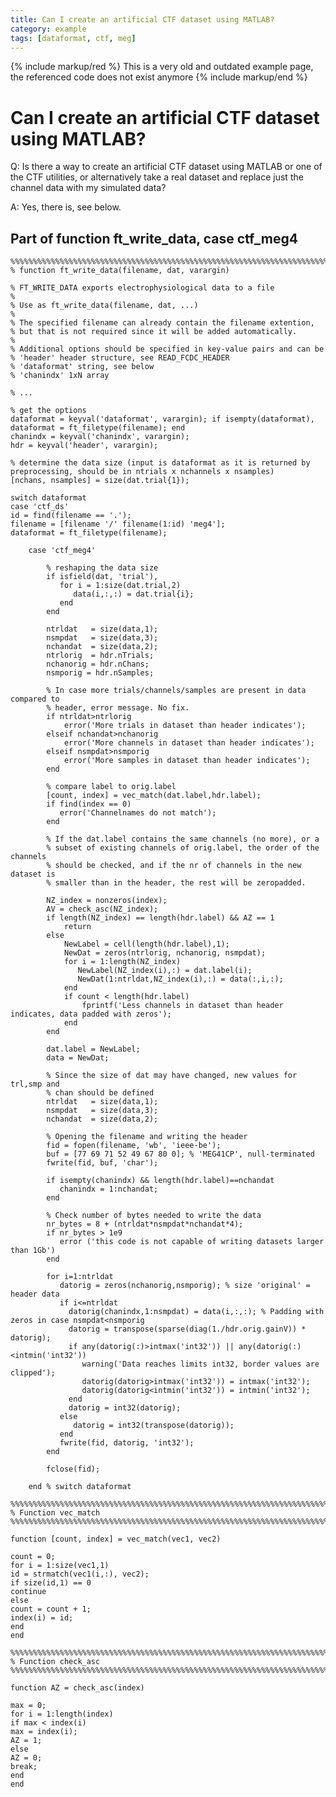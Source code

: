 ```yaml
---
title: Can I create an artificial CTF dataset using MATLAB?
category: example
tags: [dataformat, ctf, meg]
---
```


{% include markup/red %}
This is a very old and outdated example page, the referenced code does not exist anymore
{% include markup/end %}

# Can I create an artificial CTF dataset using MATLAB?

Q: Is there a way to create an artificial CTF dataset using MATLAB or one of the CTF utilities, or alternatively take a real dataset and replace just the channel data with my simulated data?

A: Yes, there is, see below.

## Part of function ft_write_data, case ctf_meg4

    %%%%%%%%%%%%%%%%%%%%%%%%%%%%%%%%%%%%%%%%%%%%%%%%%%%%%%%%%%%%%%%%%%%%%%%%%%%%%%
    % function ft_write_data(filename, dat, varargin)

    % FT_WRITE_DATA exports electrophysiological data to a file
    %
    % Use as ft_write_data(filename, dat, ...)
    %
    % The specified filename can already contain the filename extention,
    % but that is not required since it will be added automatically.
    %
    % Additional options should be specified in key-value pairs and can be
    % 'header' header structure, see READ_FCDC_HEADER
    % 'dataformat' string, see below
    % 'chanindx' 1xN array

    % ...

    % get the options
    dataformat = keyval('dataformat', varargin); if isempty(dataformat), dataformat = ft_filetype(filename); end
    chanindx = keyval('chanindx', varargin);
    hdr = keyval('header', varargin);

    % determine the data size (input is dataformat as it is returned by preprocessing, should be in ntrials x nchannels x nsamples)
    [nchans, nsamples] = size(dat.trial{1});

    switch dataformat
    case 'ctf_ds'
    id = find(filename == '.');
    filename = [filename '/' filename(1:id) 'meg4'];
    dataformat = ft_filetype(filename);

        case 'ctf_meg4'

            % reshaping the data size
            if isfield(dat, 'trial'),
               for i = 1:size(dat.trial,2)
                  data(i,:,:) = dat.trial{i};
               end
            end

            ntrldat   = size(data,1);
            nsmpdat   = size(data,3);
            nchandat  = size(data,2);
            ntrlorig  = hdr.nTrials;
            nchanorig = hdr.nChans;
            nsmporig = hdr.nSamples;

            % In case more trials/channels/samples are present in data compared to
            % header, error message. No fix.
            if ntrldat>ntrlorig
                error('More trials in dataset than header indicates');
            elseif nchandat>nchanorig
                error('More channels in dataset than header indicates');
            elseif nsmpdat>nsmporig
                error('More samples in dataset than header indicates');
            end

            % compare label to orig.label
            [count, index] = vec_match(dat.label,hdr.label);
            if find(index == 0)
               error('Channelnames do not match');
            end

            % If the dat.label contains the same channels (no more), or a
            % subset of existing channels of orig.label, the order of the channels
            % should be checked, and if the nr of channels in the new dataset is
            % smaller than in the header, the rest will be zeropadded.

            NZ_index = nonzeros(index);
            AV = check_asc(NZ_index);
            if length(NZ_index) == length(hdr.label) && AZ == 1
                return
            else
                NewLabel = cell(length(hdr.label),1);
                NewDat = zeros(ntrlorig, nchanorig, nsmpdat);
                for i = 1:length(NZ_index)
                   NewLabel(NZ_index(i),:) = dat.label(i);
                   NewDat(1:ntrldat,NZ_index(i),:) = data(:,i,:);
                end
                if count < length(hdr.label)
                    fprintf('Less channels in dataset than header indicates, data padded with zeros');
                end
            end

            dat.label = NewLabel;
            data = NewDat;

            % Since the size of dat may have changed, new values for trl,smp and
            % chan should be defined
            ntrldat   = size(data,1);
            nsmpdat   = size(data,3);
            nchandat  = size(data,2);

            % Opening the filename and writing the header
            fid = fopen(filename, 'wb', 'ieee-be');
            buf = [77 69 71 52 49 67 80 0]; % 'MEG41CP', null-terminated
            fwrite(fid, buf, 'char');

            if isempty(chanindx) && length(hdr.label)==nchandat
               chanindx = 1:nchandat;
            end

            % Check number of bytes needed to write the data
            nr_bytes = 8 + (ntrldat*nsmpdat*nchandat*4);
            if nr_bytes > 1e9
               error ('this code is not capable of writing datasets larger than 1Gb')
            end

            for i=1:ntrldat
               datorig = zeros(nchanorig,nsmporig); % size 'original' = header data
               if i<=ntrldat
                 datorig(chanindx,1:nsmpdat) = data(i,:,:); % Padding with zeros in case nsmpdat<nsmporig
                 datorig = transpose(sparse(diag(1./hdr.orig.gainV)) * datorig);
                 if any(datorig(:)>intmax('int32')) || any(datorig(:)<intmin('int32'))
                    warning('Data reaches limits int32, border values are clipped');
                    datorig(datorig>intmax('int32')) = intmax('int32');
                    datorig(datorig<intmin('int32')) = intmin('int32');
                 end
                 datorig = int32(datorig);
               else
                  datorig = int32(transpose(datorig));
               end
               fwrite(fid, datorig, 'int32');
            end

            fclose(fid);

        end % switch dataformat

    %%%%%%%%%%%%%%%%%%%%%%%%%%%%%%%%%%%%%%%%%%%%%%%%%%%%%%%%%%%%%%%%%%%%%%%%%%%
    % Function vec_match
    %%%%%%%%%%%%%%%%%%%%%%%%%%%%%%%%%%%%%%%%%%%%%%%%%%%%%%%%%%%%%%%%%%%%%%%%%%%

    function [count, index] = vec_match(vec1, vec2)

    count = 0;
    for i = 1:size(vec1,1)
    id = strmatch(vec1(i,:), vec2);
    if size(id,1) == 0
    continue
    else
    count = count + 1;
    index(i) = id;
    end
    end

    %%%%%%%%%%%%%%%%%%%%%%%%%%%%%%%%%%%%%%%%%%%%%%%%%%%%%%%%%%%%%%%%%%%%%%%%%%%
    % Function check_asc
    %%%%%%%%%%%%%%%%%%%%%%%%%%%%%%%%%%%%%%%%%%%%%%%%%%%%%%%%%%%%%%%%%%%%%%%%%%%

    function AZ = check_asc(index)

    max = 0;
    for i = 1:length(index)
    if max < index(i)
    max = index(i);
    AZ = 1;
    else
    AZ = 0;
    break;
    end
    end
